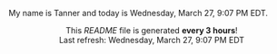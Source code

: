 My name is Tanner and today is Wednesday, March 27, 9:07 PM EDT.

<p align="center">This <i>README</i> file is generated <b>every 3 hours</b>!</br>Last refresh: Wednesday, March 27, 9:07 PM EDT<br /></p>
